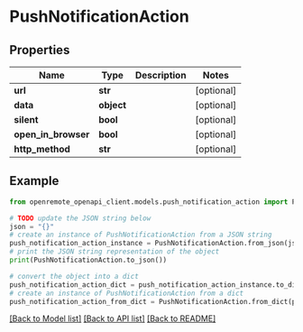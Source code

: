 # PushNotificationAction


## Properties

Name | Type | Description | Notes
------------ | ------------- | ------------- | -------------
**url** | **str** |  | [optional] 
**data** | **object** |  | [optional] 
**silent** | **bool** |  | [optional] 
**open_in_browser** | **bool** |  | [optional] 
**http_method** | **str** |  | [optional] 

## Example

```python
from openremote_openapi_client.models.push_notification_action import PushNotificationAction

# TODO update the JSON string below
json = "{}"
# create an instance of PushNotificationAction from a JSON string
push_notification_action_instance = PushNotificationAction.from_json(json)
# print the JSON string representation of the object
print(PushNotificationAction.to_json())

# convert the object into a dict
push_notification_action_dict = push_notification_action_instance.to_dict()
# create an instance of PushNotificationAction from a dict
push_notification_action_from_dict = PushNotificationAction.from_dict(push_notification_action_dict)
```
[[Back to Model list]](../README.md#documentation-for-models) [[Back to API list]](../README.md#documentation-for-api-endpoints) [[Back to README]](../README.md)


